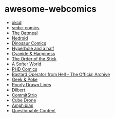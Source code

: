 awesome-webcomics
=================

* [xkcd](http://xkcd.com)
* [smbc-comics](http://www.smbc-comics.com)
* [The Oatmeal](http://theoatmeal.com/comics)
* [Nedroid](http://nedroid.com/)
* [Dinosaur Comics](http://www.qwantz.com/index.php)
* [Hyperbole and a half](http://hyperboleandahalf.blogspot.in/)
* [Cyanide & Happiness](http://explosm.net/comics/3707/)
* [The Order of the Stick](http://www.giantitp.com/comics/oots0001.html)
* [A Softer World](http://www.asofterworld.com/)
* [PHD Comics](http://phdcomics.com/comics.php)
* [Bastard Operator from Hell - The Official Archive](http://bofh.ntk.net/BOFH/)
* [Geek & Poke](http://geek-and-poke.com/)
* [Poorly Drawn Lines](http://poorlydrawnlines.com/comic/)
* [Dilbert](http://dilbert.com/)
* [CommitStrip](http://www.commitstrip.com/en/)
* [Cube Drone](http://cube-drone.com/comics/)
* [Amphibian](http://amphibian.com/)
* [Questionable Content](http://questionablecontent.net/)
